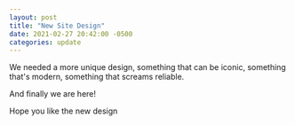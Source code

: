 ```yaml
---
layout: post
title: "New Site Design"
date: 2021-02-27 20:42:00 -0500
categories: update
---
```


We needed a more unique design, something that can be iconic, something that's modern, something that screams reliable.

And finally we are here!

Hope you like the new design
